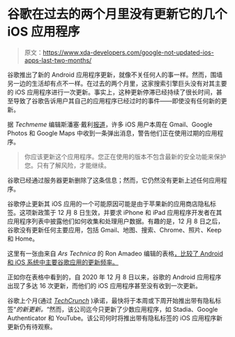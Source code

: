 # 谷歌在过去的两个月里没有更新它的几个 iOS 应用程序

> 原文：<https://www.xda-developers.com/google-not-updated-ios-apps-last-two-months/>

谷歌推出了新的 Android 应用程序更新，就像不关任何人的事一样。然而，围墙另一边的生活却有点不一样。在过去的两个月里，这家搜索引擎巨头没有对其主要的 iOS 应用程序进行一次更新。事实上，这种更新停滞已经持续了很长时间，甚至导致了谷歌告诉用户其自己的应用程序已经过时的事件——即使没有任何新的更新。

据 *Techmeme* 编辑斯潘塞·戴利[报道](https://spencerdailey.com/2021/02/10/google-itself-is-now-telling-users-their-apps-are-out-of-date-despite-no-updates-being-available/)，许多 iOS 用户本周在 Gmail、Google Photos 和 Google Maps 中收到一条弹出消息，警告他们正在使用过期的应用程序。

> 你应该更新这个应用程序。您正在使用的版本不包含最新的安全功能来保护您。只有了解风险，才能继续。

谷歌已经通过服务器更新删除了这条信息；然而，它仍然没有更新上述任何应用程序。

谷歌停止更新其 iOS 应用的一个可能原因可能是由于苹果新的应用商店隐私标签。这项新政策于 12 月 8 日生效，并要求 iPhone 和 iPad 应用程序开发者在其应用程序列表中披露他们如何收集和处理用户数据。有趣的是，12 月 8 日之后，谷歌没有更新任何主要应用，包括 Gmail、地图、搜索、Chrome、照片、Keep 和 Home。

这里有一张由来自 *Ars Technica* 的 Ron Amadeo 编辑的表格[，比较了 Android 和 iOS 系统中主要谷歌应用的更新频率。](https://arstechnica.com/gadgets/2021/02/google-flags-its-ios-apps-as-out-of-date-after-two-months-of-neglect/)

正如你在表格中看到的，自 2020 年 12 月 8 日以来，谷歌的 Android 应用程序出现了多达 16 次更新，而他们的 iOS 应用程序甚至没有收到一次更新。

谷歌上个月(通过 [*TechCrunch*](https://techcrunch.com/2021/01/05/google-to-add-app-store-privacy-labels-to-its-ios-apps-as-soon-as-this-week/) )承诺，最快将于本周或下周开始推出带有隐私标签“*的新更新。*“然而，该公司迄今只更新了少数应用程序，如 Stadia、Google Authenticator 和 YouTube。该公司何时将推出带有隐私标签的 iOS 应用程序新更新仍有待观察。
